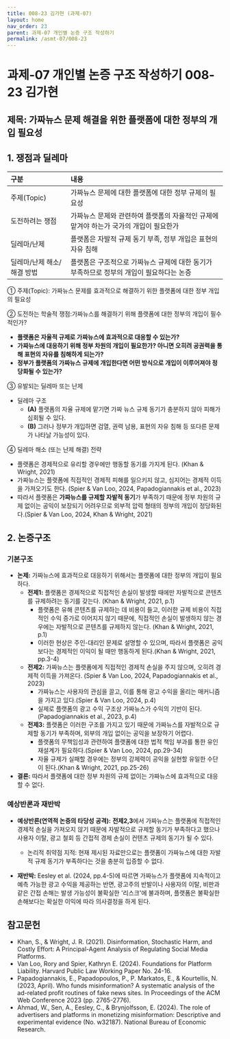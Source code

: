 ```yaml
---
title: 008-23 김가현 (과제-07)
layout: home
nav_order: 23
parent: 과제-07 개인별 논증 구조 작성하기
permalink: /asmt-07/008-23
---
```


# 과제-07 개인별 논증 구조 작성하기 008-23 김가현

## 제목: 가짜뉴스 문제 해결을 위한 플랫폼에 대한 정부의 개입 필요성

## 1. 쟁점과 딜레마

| 구분 | 내용 |
|:---|:---|
| 주제(Topic) | 가짜뉴스 문제에 대한 플랫폼에 대한 정부 규제의 필요성 |
| 도전하려는 쟁점 | 가짜뉴스 문제와 관련하여 플랫폼의 자율적인 규제에 맡겨야 하는가 국가의 개입이 필요한가 | 
| 딜레마/난제 | 플랫폼은 자발적 규제 동기 부족, 정부 개입은 표현의 자유 침해 |
| 딜레마/난제 해소/해결 방법 | 플랫폼은 구조적으로 가짜뉴스 규제에 대한 동기가 부족하므로 정부의 개입이 필요하다는 논증 |

① 주제(Topic): 가짜뉴스 문제를 효과적으로 해결하기 위한 플랫폼에 대한 정부 개입의 필요성

② 도전하는 학술적 쟁점:가짜뉴스를 해결하기  위해 플랫폼에 대한 정부의 개입이 필수적인가?

- **플랫폼은 자율적 규제로 가짜뉴스에 효과적으로 대응할 수 있는가?**  
- **가짜뉴스에 대응하기 위해 정부 차원의 개입이 필요한가? 아니면 오히려 공권력을 통해 표현의 자유를 침해하게 되는가?**  
- **정부가 플랫폼의 가짜뉴스 규제에 개입한다면 어떤 방식으로 개입이 이루어져야 정당화될 수 있는가?**

③ 유발되는 딜레마 또는 난제

- 딜레마 구조
  - **(A)** 플랫폼의 자율 규제에 맡기면 가짜 뉴스 규제 동기가 충분하지 않아 피해가 심회될 수 있다.
  - **(B)** 그러나 정부가 개입하면 검열, 권력 남용, 표현의 자유 침해 등 또다른 문제가 나타날 가능성이 있다.

④ 딜레마 해소 (또는 난제 해결) 전략

- 플랫폼은 경제적으로 유리할 경우에만 행동할 동기를 가지게 된다. (Khan & Wright, 2021)
- 가짜뉴스는 플랫폼에 직접적인 경제적 피해를 일으키지 않고, 심지어는 경제적 이득을 가져오기도 한다. (Spier & Van Loo, 2024, Papadogiannakis et al., 2023)
- 따라서 플랫폼은 **가짜뉴스를 규제할 자발적 동기**가 부족하기 때문에 정부 차원의 규제 없이는 공익이 보장되기 어려우므로 외부적 압력 형태의 정부의 개입이 정당화된다.(Spier & Van Loo, 2024, Khan & Wright, 2021)

## 2. 논증구조

### 기본구조

- **논제:** 가짜뉴스에 효과적으로 대응하기 위해서는 플랫폼에 대한 정부의 개입이 필요하다.
  - **전제1:** 플랫폼은 경제적으로 직접적인 손실이 발생할 때에만 자발적으로 콘텐츠를 규제하려는 동기를 갖는다. (Khan & Wright, 2021, p.1)
    - 플랫폼은 유해 콘텐츠를 규제하는 데 비용이 들고, 이러한 규제 비용이 직접적인 수익 증가로 이어지지 않기 때문에, 직접적인 손실이 발생하지 않는 경우에는 자발적으로 콘텐츠를 규제하지 않는다. (Khan & Wright, 2021, p.1)
    - 이러한 현상은 주인-대리인 문제로 설명할 수 있으며, 따라서 플랫폼은 공익보다는 경제적인 이익이 될 때만 행동하게 된다.(Khan & Wright, 2021, pp.3-4)
  - **전제2:** 가짜뉴스는 플랫폼에게 직접적인 경제적 손실을 주지 않으며, 오히려 경제적 이득을 가져온다. (Spier & Van Loo, 2024, Papadogiannakis et al., 2023)
    - 가짜뉴스는 사용자의 관심을 끌고, 이를 통해 광고 수익을 올리는 매커니즘을 가지고 있다.(Spier & Van Loo, 2024, p.4)
    - 실제로 플랫폼의 광고 수익 구조상 가짜뉴스가 수익의 기반이 된다.(Papadogiannakis et al., 2023, p.4)
  - **전제3:** 플랫폼은 이러한 구조를 가지고 있기 때문에 가짜뉴스를 자발적으로 규제할 동기가 부족하며, 외부의 개입 없이는 공익을 보장하기 어렵다.
      - 플랫폼의 무책임성과 관련하여 플랫폼에 대한 법적 책임 부과를 통한 유인 재설계가 필요하다.(Spier & Van Loo, 2024, pp.29-34)
      - 자율 규제가 실패할 경우에는 정부의 강제력이 공익을 실현할 유일한 수단이 된다.(Khan & Wright, 2021, pp.25-26)
- **결론:** 따라서 플랫폼에 대한 정부 차원의 규제 없이는 가짜뉴스에 효과적으로 대응할 수 없다.  

### 예상반론과 재반박

- **예상반론(연역적 논증의 타당성 공격):** **전제2,3**에서 가짜뉴스는 플랫폼에 직접적인 경제적 손실을 가져오지 않기 때문에 자발적으로 규제할 동기가 부족하다고 했으나 사용자 이탈, 광고 철회 등 간접적 경제 손실이 컨텐츠 규제의 동기가 될 수 있다.
  - 논리적 취약점 지적: 현재 제시된 자료만으로는 플랫폼이 가짜뉴스에 대한 자발적 규제 동기가 부족하다는 것을 충분히 입증할 수 없다.

- **재반박:** Eesley et al. (2024, pp.4-5)에 따르면 가짜뉴스가 플랫폼에 지속적이고 예측 가능한 광고 수익을 제공하는 반면, 광고주의 반발이나 사용자의 이탈, 비판과 같은 간접 손해는 발생 가능성이 불확실한 '리스크'에 불과하며, 플랫폼은 불확실한 손해보다는 확실한 이익에 따라 의사결정을 하게 된다.

## 참고문헌

- Khan, S., & Wright, J. R. (2021). Disinformation, Stochastic Harm, and Costly Effort: A Principal-Agent Analysis of Regulating Social Media Platforms.
- Van Loo, Rory and Spier, Kathryn E. (2024). Foundations for Platform Liability. Harvard Public Law Working Paper No. 24-16.
- Papadogiannakis, E., Papadopoulos, P., P. Markatos, E., & Kourtellis, N. (2023, April). Who funds misinformation? A systematic analysis of the ad-related profit routines of fake news sites. In Proceedings of the ACM Web Conference 2023 (pp. 2765-2776).
- Ahmad, W., Sen, A., Eesley, C., & Brynjolfsson, E. (2024). The role of advertisers and platforms in monetizing misinformation: Descriptive and experimental evidence (No. w32187). National Bureau of Economic Research.